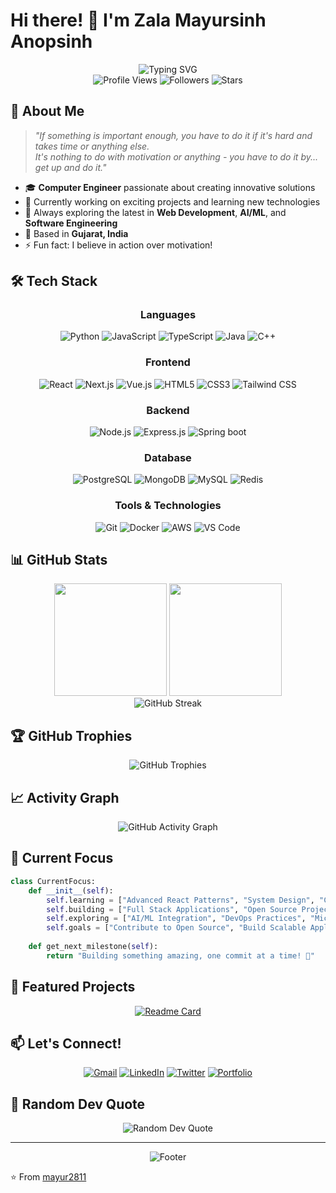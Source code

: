 # Hi there! 👋 I'm Zala Mayursinh Anopsinh

<div align="center">
  <img src="https://readme-typing-svg.herokuapp.com?font=Fira+Code&weight=600&size=28&pause=1000&color=F7931E&center=true&vCenter=true&width=600&lines=Computer+Engineer;Full+Stack+Developer;Problem+Solver;Tech+Enthusiast" alt="Typing SVG" />
</div>

<div align="center">
  <img src="https://komarev.com/ghpvc/?username=mayur2811&color=blueviolet&style=flat-square&label=Profile+Views" alt="Profile Views" />
  <img src="https://img.shields.io/github/followers/mayur2811?label=Followers&style=flat-square&color=blue" alt="Followers" />
  <img src="https://img.shields.io/github/stars/mayur2811?label=Stars&style=flat-square&color=yellow" alt="Stars" />
</div>

## 🚀 About Me

> *"If something is important enough, you have to do it if it's hard and takes time or anything else.  
> It's nothing to do with motivation or anything - you have to do it by... get up and do it."*

- 🎓 **Computer Engineer** passionate about creating innovative solutions
- 💼 Currently working on exciting projects and learning new technologies
- 🌱 Always exploring the latest in **Web Development**, **AI/ML**, and **Software Engineering**
- 📍 Based in **Gujarat, India**
- ⚡ Fun fact: I believe in action over motivation!

## 🛠️ Tech Stack

<div align="center">

### Languages
![Python](https://img.shields.io/badge/Python-3776AB?style=for-the-badge&logo=python&logoColor=white)
![JavaScript](https://img.shields.io/badge/JavaScript-F7DF1E?style=for-the-badge&logo=javascript&logoColor=black)
![TypeScript](https://img.shields.io/badge/TypeScript-007ACC?style=for-the-badge&logo=typescript&logoColor=white)
![Java](https://img.shields.io/badge/Java-ED8B00?style=for-the-badge&logo=java&logoColor=white)
![C++](https://img.shields.io/badge/C++-00599C?style=for-the-badge&logo=c%2B%2B&logoColor=white)

### Frontend
![React](https://img.shields.io/badge/React-20232A?style=for-the-badge&logo=react&logoColor=61DAFB)
![Next.js](https://img.shields.io/badge/Next.js-000000?style=for-the-badge&logo=next.js&logoColor=white)
![Vue.js](https://img.shields.io/badge/Vue.js-35495E?style=for-the-badge&logo=vue.js&logoColor=4FC08D)
![HTML5](https://img.shields.io/badge/HTML5-E34F26?style=for-the-badge&logo=html5&logoColor=white)
![CSS3](https://img.shields.io/badge/CSS3-1572B6?style=for-the-badge&logo=css3&logoColor=white)
![Tailwind CSS](https://img.shields.io/badge/Tailwind_CSS-38B2AC?style=for-the-badge&logo=tailwind-css&logoColor=white)

### Backend
![Node.js](https://img.shields.io/badge/Node.js-43853D?style=for-the-badge&logo=node.js&logoColor=white)
![Express.js](https://img.shields.io/badge/Express.js-404D59?style=for-the-badge&logo=express&logoColor=white)
![Spring boot](https://img.shields.io/badge/Spring%20Boot-6DB33F?style=for-the-badge&logo=spring-boot&logoColor=white)


### Database
![PostgreSQL](https://img.shields.io/badge/PostgreSQL-316192?style=for-the-badge&logo=postgresql&logoColor=white)
![MongoDB](https://img.shields.io/badge/MongoDB-4EA94B?style=for-the-badge&logo=mongodb&logoColor=white)
![MySQL](https://img.shields.io/badge/MySQL-00000F?style=for-the-badge&logo=mysql&logoColor=white)
![Redis](https://img.shields.io/badge/Redis-DC382D?style=for-the-badge&logo=redis&logoColor=white)

### Tools & Technologies
![Git](https://img.shields.io/badge/Git-F05032?style=for-the-badge&logo=git&logoColor=white)
![Docker](https://img.shields.io/badge/Docker-2496ED?style=for-the-badge&logo=docker&logoColor=white)
![AWS](https://img.shields.io/badge/AWS-232F3E?style=for-the-badge&logo=amazon-aws&logoColor=white)
![VS Code](https://img.shields.io/badge/VS_Code-0078D4?style=for-the-badge&logo=visual%20studio%20code&logoColor=white)

</div>

## 📊 GitHub Stats

<div align="center">
  <img height="180em" src="https://github-readme-stats.vercel.app/api?username=mayur2811&show_icons=true&theme=tokyonight&include_all_commits=true&count_private=true"/>
  <img height="180em" src="https://github-readme-stats.vercel.app/api/top-langs/?username=mayur2811&layout=compact&langs_count=8&theme=tokyonight"/>
</div>

<div align="center">
  <img src="https://github-readme-streak-stats.herokuapp.com/?user=mayur2811&theme=tokyonight" alt="GitHub Streak" />
</div>

## 🏆 GitHub Trophies

<div align="center">
  <img src="https://github-profile-trophy.vercel.app/?username=mayur2811&theme=tokyonight&no-frame=true&no-bg=false&margin-w=4&row=1" alt="GitHub Trophies" />
</div>

## 📈 Activity Graph

<div align="center">
  <img src="https://github-readme-activity-graph.vercel.app/graph?username=mayur2811&theme=tokyo-night&bg_color=1a1b27&color=be90f2&line=73daca&point=f9e2af&area=true&hide_border=true" alt="GitHub Activity Graph" />
</div>

## 🎯 Current Focus

```python
class CurrentFocus:
    def __init__(self):
        self.learning = ["Advanced React Patterns", "System Design", "Cloud Architecture"]
        self.building = ["Full Stack Applications", "Open Source Projects"]
        self.exploring = ["AI/ML Integration", "DevOps Practices", "Microservices"]
        self.goals = ["Contribute to Open Source", "Build Scalable Applications", "Share Knowledge"]
    
    def get_next_milestone(self):
        return "Building something amazing, one commit at a time! 🚀"
```

## 🌟 Featured Projects

<div align="center">
  
[![Readme Card](https://github-readme-stats.vercel.app/api/pin/?username=mayur2811&repo=focusflow&theme=tokyonight)](https://github.com/mayur2811/focusflow)

</div>

## 📫 Let's Connect!

<div align="center">
  
[![Gmail](https://img.shields.io/badge/Gmail-D14836?style=for-the-badge&logo=gmail&logoColor=white)](mailto:gmailzalamayursinh2811@gmail.com)
[![LinkedIn](https://img.shields.io/badge/LinkedIn-0077B5?style=for-the-badge&logo=linkedin&logoColor=white)](https://www.linkedin.com/in/mayursinh-zala-157b7921b/)
[![Twitter](https://img.shields.io/badge/Twitter-1DA1F2?style=for-the-badge&logo=twitter&logoColor=white)](https://x.com/zalamayursinh28)
[![Portfolio](https://img.shields.io/badge/Portfolio-FF5722?style=for-the-badge&logo=todoist&logoColor=white)](https://unstop.com/u/MAYURSINH2811)

</div>

## 💭 Random Dev Quote

<div align="center">
  <img src="https://quotes-github-readme.vercel.app/api?type=horizontal&theme=tokyonight" alt="Random Dev Quote" />
</div>

---

<div align="center">
  <img src="https://capsule-render.vercel.app/api?type=waving&color=gradient&height=100&section=footer&text=Thanks%20for%20visiting!&fontSize=16&fontAlignY=65&desc=Let's%20build%20something%20amazing%20together!&descAlignY=50&descAlign=50" alt="Footer" />
</div>

⭐️ From [mayur2811](https://github.com/mayur2811)

